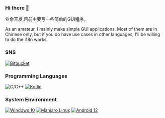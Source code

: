 ### Hi there 👋

业余开发,目前主要写一些简单的GUI程序。

As an amateur, I mainly make simple GUI applications. Most of them are in Chinese only, but if you do have use cases in other languages, I'll be willing to do the i18n works.

### SNS

[![Bitbucket](https://img.shields.io/badge/winterreisender-2686ff?logo=bitbucket&logoColor=ffffff&style=flat-square)](https://bitbucket.org/winterreisender)

### Programming Languages

![C/C++](https://img.shields.io/badge/C%2FC%2B%2B-00599C?logo=cplusplus&logoColor=ffffff&style=flat-square)
[![Kotlin](https://img.shields.io/badge/Kotlin-7F52FF?logo=kotlin&logoColor=ffffff&style=flat-square)](https://www.jetbrains.com/company/brand/)

### System Environment

[![Windows 10](https://img.shields.io/badge/Windows%2010-0078D6?style=flat-square&logo=windows&logoColor=ffffff)](#)
[![Manjaro Linux](https://img.shields.io/badge/Manjaro%20Linux-35BF5C?style=flat-square&logo=manjaro&logoColor=ffffff)](#)
[![Android 12](https://img.shields.io/badge/Android%2012-3DDC84?style=flat-square&logo=android&logoColor=ffffff)](#)
